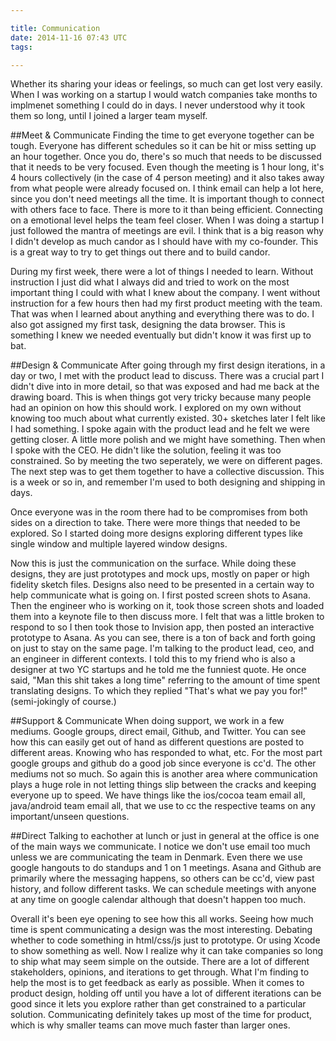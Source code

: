 ```yaml
---

title: Communication
date: 2014-11-16 07:43 UTC
tags: 

---
```


Whether its sharing your ideas or feelings, so much can get lost very easily. When I was working on a startup I would watch companies take months to implmenet something I could do in days. I never understood why it took them so long, until I joined a larger team myself.

##Meet & Communicate
Finding the time to get everyone together can be tough. Everyone has different schedules so it can be hit or miss setting up an hour together. Once you do, there's so much that needs to be discussed that it needs to be very focused. Even though the meeting is 1 hour long, it's 4 hours collectively (in the case of 4 person meeting) and it also takes away from what people were already focused on. I think email can help a lot here, since you don't need meetings all the time. It is important though to connect with others face to face. There is more to it than being efficient. Connecting on a emotional level helps the team feel closer. When I was doing a startup I just followed the mantra of meetings are evil. I think that is a big reason why I didn't develop as much candor as I should have with my co-founder. This is a great way to try to get things out there and to build candor.

During my first week, there were a lot of things I needed to learn. Without instruction I just did what I always did and tried to work on the most important thing I could with what I knew about the company. I went without instruction for a few hours then had my first product meeting with the team. That was when I learned about anything and everything there was to do. I also got assigned my first task, designing the data browser. This is something I knew we needed eventually but didn't know it was first up to bat.

##Design & Communicate
After going through my first design iterations, in a day or two, I met with the product lead to discuss. There was a crucial part I didn't dive into in more detail, so that was exposed and had me back at the drawing board. This is when things got very tricky because many people had an opinion on how this should work. I explored on my own without knowing too much about what currently existed. 30+ sketches later I felt like I had something. I spoke again with the product lead and he felt we were getting closer. A little more polish and we might have something. Then when I spoke with the CEO. He didn't like the solution, feeling it was too constrained. So by meeting the two seperately, we were on different pages. The next step was to get them together to have a collective discussion. This is a week or so in, and remember I'm used to both designing and shipping in days.

Once everyone was in the room there had to be compromises from both sides on a direction to take. There were more things that needed to be explored. So I started doing more designs exploring different types like single window and multiple layered window designs.

Now this is just the communication on the surface. While doing these designs, they are just prototypes and mock ups, mostly on paper or high fidelity sketch files. Designs also need to be presented in a certain way to help communicate what is going on. I first posted screen shots to Asana. Then the engineer who is working on it, took those screen shots and loaded them into a keynote file to then discuss more. I felt that was a little broken to respond to so I then took those to Invision app, then posted an interactive prototype to Asana. As you can see, there is a ton of back and forth going on just to stay on the same page. I'm talking to the product lead, ceo, and an engineer in different contexts. I told this to my friend who is also a designer at two YC startups and he told me the funniest quote. He once said, "Man this shit takes a long time" referring to the amount of time spent translating designs. To which they replied "That's what we pay you for!" (semi-jokingly of course.)

##Support & Communicate
When doing support, we work in a few mediums. Google groups, direct email, Github, and Twitter. You can see how this can easily get out of hand as different questions are posted to different areas. Knowing who has responded to what, etc. For the most part google groups and github do a good job since everyone is cc'd. The other mediums not so much. So again this is another area where communication plays a huge role in not letting things slip between the cracks and keeping everyone up to speed. We have things like the ios/cocoa team email all, java/android team email all, that we use to cc the respective teams on any important/unseen questions.

##Direct
Talking to eachother at lunch or just in general at the office is one of the main ways we communicate. I notice we don't use email too much unless we are communicating the team in Denmark. Even there we use google hangouts to do standups and 1 on 1 meetings. Asana and Github are primarily where the messaging happens, so others can be cc'd, view past history, and follow different tasks. We can schedule meetings with anyone at any time on google calendar although that doesn't happen too much.

Overall it's been eye opening to see how this all works. Seeing how much time is spent communicating a design was the most interesting. Debating whether to code something in html/css/js just to prototype. Or using Xcode to show something as well. Now I realize why it can take companies so long to ship what may seem simple on the outside. There are a lot of different stakeholders, opinions, and iterations to get through. What I'm finding to help the most is to get feedback as early as possible. When it comes to product design, holding off until you have a lot of different iterations can be good since it lets you explore rather than get constrained to a particular solution. Communicating definitely takes up most of the time for product, which is why smaller teams can move much faster than larger ones.